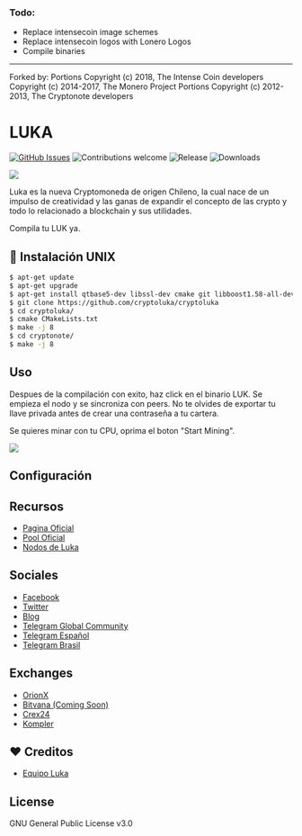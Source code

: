 ### Todo:
- Replace intensecoin image schemes  
- Replace intensecoin logos with Lonero Logos  
- Compile binaries  
---  

Forked by:
Portions Copyright (c) 2018, The Intense Coin developers
Copyright (c) 2014-2017, The Monero Project Portions
Copyright (c) 2012-2013, The Cryptonote developers

# LUKA

[![GitHub Issues](https://img.shields.io/github/issues/cryptoluka/cryptoluka.svg?style=flat-square)](https://github.com/cryptoluka/cryptoluka/issues)
![Contributions welcome](https://img.shields.io/badge/contributions-welcome-orange.svg?style=flat-square)
![Release](https://img.shields.io/github/release/cryptoluka/cryptoluka.svg?style=flat-square)
![Downloads](https://img.shields.io/github/downloads/cryptoluka/cryptoluka/latest/total.svg)

<img src="https://www.cryptoluka.cl/images/isologo-luka.svg">

Luka es la nueva Cryptomoneda de origen Chileno, la cual nace de un impulso de creatividad y las ganas de expandir el concepto de las crypto y todo lo relacionado a blockchain y sus utilidades.

Compila tu LUK ya.


## 💾 Instalación UNIX


```bash
$ apt-get update
$ apt-get upgrade
$ apt-get install qtbase5-dev libssl-dev cmake git libboost1.58-all-dev build-essential g++
$ git clone https://github.com/cryptoluka/cryptoluka
$ cd cryptoluka/
$ cmake CMakeLists.txt
$ make -j 8
$ cd cryptonote/
$ make -j 8
```

## Uso

Despues de la compilación con exito, haz click en el binario LUK. Se empieza el nodo y se sincroniza con peers. No te olvides de exportar tu llave privada antes de crear una contraseña a tu cartera.

Se quieres minar con tu CPU, oprima el boton "Start Mining".

<img src="https://i.imgur.com/PKGrDeZ.png">


## Configuración


## Recursos
* [Pagina Oficial](https://www.cryptoluka.cl/)
* [Pool Oficial](http://pool.cryptoluka.cl)
* [Nodos de Luka](http://peers.cryptoluka.cl/)

## Sociales
* [Facebook](https://www.facebook.com/cryptoluka)
* [Twitter](https://twitter.com/LukaCLP)
* [Blog](https://www.cryptoluka.com/blog)
* [Telegram Global Community](https://t.me/cryptoluka)
* [Telegram Español](https://t.me/cryptoluka_es)
* [Telegram Brasil](https://t.me/cryptoluka_br)

## Exchanges
* [OrionX](https://orionx.com/exchange/LUKCLP)
* [Bitvana (Coming Soon)](https://app.bitvana.io/markets)
* [Crex24](https://crex24.com/es/exchange/LUK-BTC)
* [Kompler](https://www.kompler.exchange/#/markets/BTC/LUK)

## ❤️ Creditos
* [Equipo Luka](https://github.com/cryptoluka/cryptoluka)

## License
GNU General Public License v3.0
